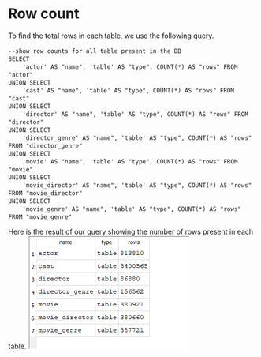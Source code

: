 # Row count

To find the total rows in each table, we use the following query. 
```{sql eval=FALSE, include=FALSE}
--show row counts for all table present in the DB
SELECT
    'actor' AS "name", 'table' AS "type", COUNT(*) AS "rows" FROM "actor"
UNION SELECT
    'cast' AS "name", 'table' AS "type", COUNT(*) AS "rows" FROM "cast"
UNION SELECT
    'director' AS "name", 'table' AS "type", COUNT(*) AS "rows" FROM "director"
UNION SELECT
    'director_genre' AS "name", 'table' AS "type", COUNT(*) AS "rows" FROM "director_genre"
UNION SELECT
    'movie' AS "name", 'table' AS "type", COUNT(*) AS "rows" FROM "movie"
UNION SELECT
    'movie_director' AS "name", 'table' AS "type", COUNT(*) AS "rows" FROM "movie_director"
UNION SELECT
    'movie_genre' AS "name", 'table' AS "type", COUNT(*) AS "rows" FROM "movie_genre"

```
Here is the result of our query showing the number of rows present in each table. 
![Image: Total rows in each table](./Screenshots/row_counts.png)
